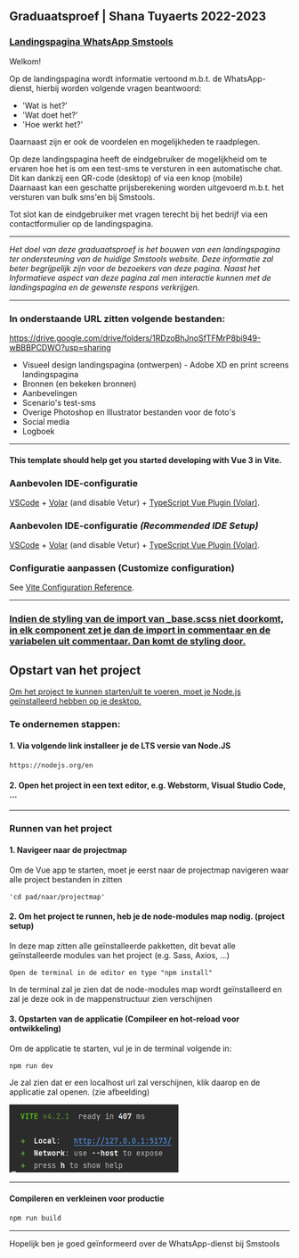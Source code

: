 ## Graduaatsproef | Shana Tuyaerts 2022-2023
### <u>Landingspagina WhatsApp Smstools</u>
Welkom!

Op de landingspagina wordt informatie vertoond m.b.t. de WhatsApp-dienst, hierbij worden volgende vragen beantwoord:
- 'Wat is het?'
- 'Wat doet het?'
- 'Hoe werkt het?'

Daarnaast zijn er ook de voordelen en mogelijkheden te raadplegen.<br>

Op deze landingspagina heeft de eindgebruiker de mogelijkheid om te ervaren hoe het is om een test-sms te versturen in een automatische chat.<br>
Dit kan dankzij een QR-code (desktop) of via een knop (mobile)<br>
Daarnaast kan een geschatte prijsberekening worden uitgevoerd m.b.t. het versturen van bulk sms'en bij Smstools.

Tot slot kan de eindgebruiker met vragen terecht bij het bedrijf via een contactformulier op de landingspagina.

<hr>
<i>Het doel van deze graduaatsproef is het bouwen van een landingspagina ter ondersteuning van de huidige Smstools website. Deze informatie zal beter begrijpelijk zijn voor de bezoekers van deze pagina. Naast het Informatieve aspect van deze pagina zal men interactie kunnen met de landingspagina en de gewenste respons verkrijgen.</i>
<hr>

### In onderstaande URL zitten volgende bestanden:
https://drive.google.com/drive/folders/1RDzoBhJnoSfTFMrP8bi949-wBBBPCDWO?usp=sharing
- Visueel design landingspagina (ontwerpen) - Adobe XD en print screens landingspagina
- Bronnen (en bekeken bronnen)
- Aanbevelingen
- Scenario's test-sms
- Overige Photoshop en Illustrator bestanden voor de foto's
- Social media
- Logboek

<hr>

#### This template should help get you started developing with Vue 3 in Vite.
### Aanbevolen IDE-configuratie
[VSCode](https://code.visualstudio.com/) + [Volar](https://marketplace.visualstudio.com/items?itemName=Vue.volar) (and disable Vetur) + [TypeScript Vue Plugin (Volar)](https://marketplace.visualstudio.com/items?itemName=Vue.vscode-typescript-vue-plugin).

### Aanbevolen IDE-configuratie <i>(Recommended IDE Setup)</i>
[VSCode](https://code.visualstudio.com/) + [Volar](https://marketplace.visualstudio.com/items?itemName=Vue.volar) (and disable Vetur) + [TypeScript Vue Plugin (Volar)](https://marketplace.visualstudio.com/items?itemName=Vue.vscode-typescript-vue-plugin).

### Configuratie aanpassen (Customize configuration)
See [Vite Configuration Reference](https://vitejs.dev/config/).

<hr>

### <u>Indien de styling van de import van _base.scss niet doorkomt, in elk component zet je dan de import in commentaar en de variabelen uit commentaar. Dan komt de styling door.</u>

## Opstart van het project
<u>Om het project te kunnen starten/uit te voeren, moet je Node.js geïnstalleerd hebben op je desktop.</u>

### Te ondernemen stappen:
#### 1. Via volgende link installeer je de LTS versie van Node.JS
    https://nodejs.org/en

#### 2. Open het project in een text editor, e.g. Webstorm, Visual Studio Code, ...

<hr>

### Runnen van het project

#### 1. Navigeer naar de projectmap
Om de Vue app te starten, moet je eerst naar de projectmap navigeren waar alle project bestanden in zitten

    'cd pad/naar/projectmap'

#### 2. Om het project te runnen, heb je de **node-modules** map nodig. (project setup)
In deze map zitten alle geïnstalleerde pakketten, dit bevat alle geïnstalleerde modules van het project (e.g. Sass, Axios, ...)

    Open de terminal in de editor en type "npm install"

In de terminal zal je zien dat de node-modules map wordt geïnstalleerd en zal je deze ook in de mappenstructuur zien verschijnen

#### 3. Opstarten van de applicatie (Compileer en hot-reload voor ontwikkeling)
Om de applicatie te starten, vul je in de terminal volgende in:

    npm run dev

Je zal zien dat er een localhost url zal verschijnen, klik daarop en de applicatie zal openen. (zie afbeelding)

![Start server](src/assets/example_npm-run-dev.PNG)

<hr>

#### Compileren en verkleinen voor productie

```sh
npm run build
```

<hr>

Hopelijk ben je goed geïnformeerd over de WhatsApp-dienst bij Smstools